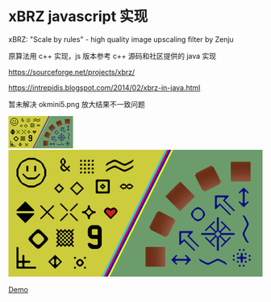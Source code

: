 # xBRZ javascript 实现

xBRZ: "Scale by rules" - high quality image upscaling filter by Zenju

原算法用 c++ 实现，js 版本参考 c++ 源码和社区提供的 java 实现

<https://sourceforge.net/projects/xbrz/>

<https://intrepidis.blogspot.com/2014/02/xbrz-in-java.html>

暂未解决 okmini5.png 放大结果不一致问题

<img src="./source.png" alt="source">

<img src="./target.png" alt="target">

[Demo](https://will-wyx.github.io/xbrz/)
